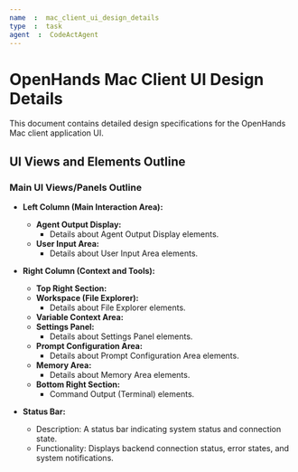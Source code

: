 ```yaml
---
name  :  mac_client_ui_design_details
type  :  task
agent  :  CodeActAgent
---
```


# OpenHands Mac Client UI Design Details

This document contains detailed design specifications for the OpenHands Mac client application UI.

## UI Views and Elements Outline

### Main UI Views/Panels Outline

- **Left Column (Main Interaction Area):**
  - **Agent Output Display:**
    - Details about Agent Output Display elements.
  - **User Input Area:**
    - Details about User Input Area elements.

- **Right Column (Context and Tools):**
  - **Top Right Section:**
  - **Workspace (File Explorer):**
    - Details about File Explorer elements.
  - **Variable Context Area:**
  - **Settings Panel:**
    - Details about Settings Panel elements.
  - **Prompt Configuration Area:**
    - Details about Prompt Configuration Area elements.
  - **Memory Area:**
    - Details about Memory Area elements.
  - **Bottom Right Section:**
    - Command Output (Terminal) elements.

- **Status Bar:**
  - Description: A status bar indicating system status and connection state.
  - Functionality: Displays backend connection status, error states, and system notifications.
